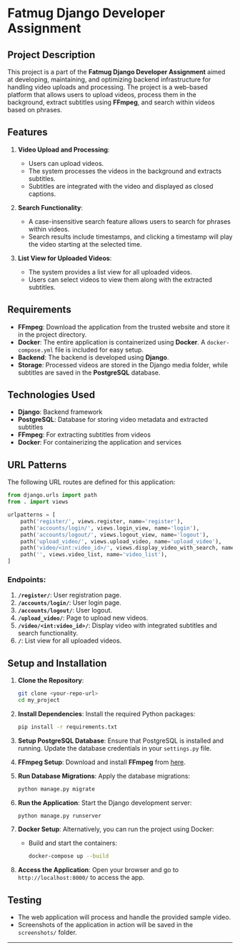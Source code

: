 # Fatmug Django Developer Assignment

## Project Description

This project is a part of the **Fatmug Django Developer Assignment** aimed at developing, maintaining, and optimizing backend infrastructure for handling video uploads and processing. The project is a web-based platform that allows users to upload videos, process them in the background, extract subtitles using **FFmpeg**, and search within videos based on phrases.

## Features

1. **Video Upload and Processing**: 
   - Users can upload videos.
   - The system processes the videos in the background and extracts subtitles.
   - Subtitles are integrated with the video and displayed as closed captions.

2. **Search Functionality**:
   - A case-insensitive search feature allows users to search for phrases within videos.
   - Search results include timestamps, and clicking a timestamp will play the video starting at the selected time.

3. **List View for Uploaded Videos**:
   - The system provides a list view for all uploaded videos.
   - Users can select videos to view them along with the extracted subtitles.

## Requirements
- **FFmpeg**: Download the application from the trusted website and store it in the project directory.
- **Docker**: The entire application is containerized using **Docker**. A `docker-compose.yml` file is included for easy setup.
- **Backend**: The backend is developed using **Django**.
- **Storage**: Processed videos are stored in the Django media folder, while subtitles are saved in the **PostgreSQL** database.

## Technologies Used

- **Django**: Backend framework
- **PostgreSQL**: Database for storing video metadata and extracted subtitles
- **FFmpeg**: For extracting subtitles from videos
- **Docker**: For containerizing the application and services

## URL Patterns

The following URL routes are defined for this application:

```python
from django.urls import path
from . import views

urlpatterns = [
    path('register/', views.register, name='register'),                   # User registration
    path('accounts/login/', views.login_view, name='login'),              # User login
    path('accounts/logout/', views.logout_view, name='logout'),           # User logout
    path('upload_video/', views.upload_video, name='upload_video'),       # Video upload
    path('video/<int:video_id>/', views.display_video_with_search, name='display_video_with_search'),  # View video with search functionality
    path('', views.video_list, name='video_list'),                        # List view of all uploaded videos
]
```

### Endpoints:

1. **`/register/`**: User registration page.
2. **`/accounts/login/`**: User login page.
3. **`/accounts/logout/`**: User logout.
4. **`/upload_video/`**: Page to upload new videos.
5. **`/video/<int:video_id>/`**: Display video with integrated subtitles and search functionality.
6. **`/`**: List view for all uploaded videos.

## Setup and Installation

1. **Clone the Repository**:
   ```bash
   git clone <your-repo-url>
   cd my_project
   ```

2. **Install Dependencies**:
   Install the required Python packages:
   ```bash
   pip install -r requirements.txt
   ```

3. **Setup PostgreSQL Database**:
   Ensure that PostgreSQL is installed and running. Update the database credentials in your `settings.py` file.

4. **FFmpeg Setup**:
   Download and install **FFmpeg** from [here](https://ffmpeg.org/download.html).

5. **Run Database Migrations**:
   Apply the database migrations:
   ```bash
   python manage.py migrate
   ```

6. **Run the Application**:
   Start the Django development server:
   ```bash
   python manage.py runserver
   ```

7. **Docker Setup**:
   Alternatively, you can run the project using Docker:
   - Build and start the containers:
     ```bash
     docker-compose up --build
     ```

8. **Access the Application**:
   Open your browser and go to `http://localhost:8000/` to access the app.

## Testing

- The web application will process and handle the provided sample video.
- Screenshots of the application in action will be saved in the `screenshots/` folder.
  



---
